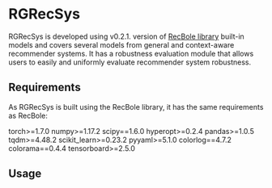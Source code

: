 # RGRecSys
RGRecSys is developed using v0.2.1. version of [RecBole library](https://github.com/RUCAIBox/RecBole/archive/refs/tags/v0.2.1.zip) built-in models and covers several models from general and context-aware recommender systems. It has a robustness evaluation module that allows users to easily and uniformly evaluate recommender system robustness. 
## Requirements
As RGRecSys is built using the RecBole library, it has the same requirements as RecBole:

torch>=1.7.0
numpy>=1.17.2
scipy==1.6.0
hyperopt>=0.2.4
pandas>=1.0.5
tqdm>=4.48.2
scikit_learn>=0.23.2
pyyaml>=5.1.0
colorlog==4.7.2
colorama==0.4.4
tensorboard>=2.5.0

## Usage
